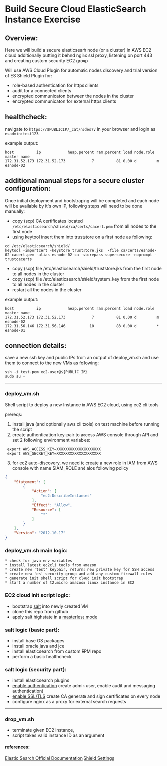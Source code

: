 # Build Secure Cloud ElasticSearch Instance Exercise


## Overview: 

Here we will build a secure elasticsearh node (or a cluster) in AWS EC2 cloud
additionally putting it behnd nginx ssl proxy, listening on port 443   
and creating custom security EC2 group 

Will use AWS Cloud Plugin for automatic nodes discovery 
and trial version of ES Shield Plugin for:


* role-based authentication for https clients  
* audit for a connected clients
* encrypted communicaton between the nodes in the cluster 
* encrypted communicaton for external https clients 



## healthcheck:     

navigate to `https://$PUBLICIP/_cat/nodes?v` in your browser and 
login as `esadmin:test123` 


example output: 

```
host          ip            heap.percent ram.percent load node.role master name      
172.31.52.173 172.31.52.173            7          81 0.00 d         m      esnode-02 
```



## additional manual steps for a secure cluster configuration: 


Once initial deployment and bootstraping will be completed and each node will be available by it's own IP,
following steps will need to be done manually: 


* copy (scp) CA certificates located `/etc/elasticsearch/shield/ca/certs/cacert.pem` from all nodes to the first node 
* using keytool insert them into truststore on a first node as following:


```
cd /etc/elasticsearch/shield/
keytool -importcert -keystore truststore.jks  -file ca/certs/esnode-02-cacert.pem -alias esnode-02-ca -storepass supersecure -noprompt -trustcacerts

```

* copy (scp) file /etc/elasticsearch/shield/truststore.jks from the first node to all nodes in the cluster
* copy (scp) file /etc/elasticsearch/shield/system_key from the first node to all nodes in the cluster 
* restart all the nodes in the cluster


example output: 

```
host          ip            heap.percent ram.percent load node.role master name      
172.31.52.173 172.31.52.173            7          81 0.00 d         m      esnode-02 
172.31.56.146 172.31.56.146           10          83 0.00 d         *      esnode-01 
```


## connection details:     


save a new ssh key and public IPs  from an output of deploy_vm.sh 
and use them to connect to the new VMs as following: 

```
ssh -i test.pem ec2-user@${PUBLIC_IP}
sudo su - 
``` 


*** 


### deploy_vm.sh

Shell script to deploy a new Instance in AWS EC2 cloud, using ec2 cli tools  

prereqs: 

1. Install java (and optionally aws cli tools) on test machine before running the script 
2. create authentication key-pair to access AWS console through API and set 2 following environment variables: 


```shell
 export AWS_ACCESS_KEY=XXXXXXXXXXXXXXXXXXXX
 export AWS_SECRET_KEY=XXXXXXXXXXXXXXXXXXXX
```

3. for ec2 auto-discovery, we need to create a new role in IAM from AWS console with name $IAM_ROLE 
and alos following policy 


```json
{
    "Statement": [
        {
            "Action": [
                "ec2:DescribeInstances"
            ],
            "Effect": "Allow",
            "Resource": [
                "*"
            ]
        }
    ],
    "Version": "2012-10-17"
}
```



### deploy_vm.sh main logic: 

~~~~
* check for java env variables 
* install latest ec2cli tools from amazon 
* create new 'test' keypair, returns new private key for SSH access  
* create new 'es' security group and add any custom firewall rules 
* generate init shell script for cloud init bootstrap 
* start a number of t2.micro amazoon linux instance in EC2 
~~~~



### EC2 cloud init script logic: 


* bootstrap [salt]() into newly created VM 
* clone this repo from github 
* apply salt highstate in a [masterless mode](https://docs.saltstack.com/en/latest/topics/tutorials/quickstart.html)


### salt logic (basic part): 

* install base OS packages 
* install oracle java and jce 
* install elasticsearch from custom RPM repo 
* perform a basic healthcheck 


### salt logic (security part): 


* install elasticsearch plugins    
* [enable authentication](https://www.elastic.co/guide/en/shield/current/enable-basic-auth.html) create admin user, enable audit and messaging authentication)  
* [enable SSL/TLS](https://www.elastic.co/guide/en/shield/current/ssl-tls.html) create CA generate and sign certificates on every node
* configure nginx as a proxy for external search requests   


*** 



### drop_vm.sh   

* terminate given EC2 instance, 
* script takes valid instance ID as an argument



#### references:


[Elastic Search Official Documentation](https://www.elastic.co/guide/en/elasticsearch/reference/current/index.html)
[Shield Settings](https://www.elastic.co/guide/en/shield/current/ref-shield-settings.html#ref-ssl-tls-setting)


